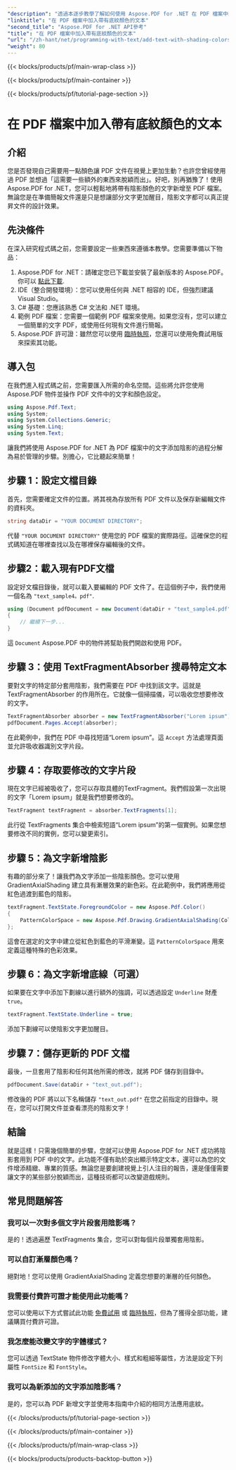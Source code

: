 ```yaml
---
"description": "透過本逐步教學了解如何使用 Aspose.PDF for .NET 在 PDF 檔案中新增文字陰影。使用彩色漸層自訂您的文件。"
"linktitle": "在 PDF 檔案中加入帶有底紋顏色的文本"
"second_title": "Aspose.PDF for .NET API參考"
"title": "在 PDF 檔案中加入帶有底紋顏色的文本"
"url": "/zh-hant/net/programming-with-text/add-text-with-shading-colors/"
"weight": 80
---
```


{{< blocks/products/pf/main-wrap-class >}}

{{< blocks/products/pf/main-container >}}

{{< blocks/products/pf/tutorial-page-section >}}

# 在 PDF 檔案中加入帶有底紋顏色的文本

## 介紹

您是否發現自己需要用一點顏色讓 PDF 文件在視覺上更加生動？也許您曾經使用過 PDF 並想過「這需要一些額外的東西來脫穎而出」。好吧，別再猶豫了！使用 Aspose.PDF for .NET，您可以輕鬆地將帶有陰影顏色的文字新增至 PDF 檔案。無論您是在準備簡報文件還是只是想讓部分文字更加醒目，陰影文字都可以真正提昇文件的設計效果。

## 先決條件

在深入研究程式碼之前，您需要設定一些東西來遵循本教學。您需要準備以下物品：

1. Aspose.PDF for .NET：請確定您已下載並安裝了最新版本的 Aspose.PDF。你可以 [點此下載](https://releases。aspose.com/pdf/net/).
2. IDE（整合開發環境）：您可以使用任何與 .NET 相容的 IDE，但強烈建議 Visual Studio。
3. C# 基礎：您應該熟悉 C# 文法和 .NET 環境。
4. 範例 PDF 檔案：您需要一個範例 PDF 檔案來使用。如果您沒有，您可以建立一個簡單的文字 PDF，或使用任何現有文件進行簡報。
5. Aspose.PDF 許可證：雖然您可以使用 [臨時執照](https://purchase.aspose.com/temporary-license/)，您還可以使用免費試用版來探索其功能。

## 導入包

在我們進入程式碼之前，您需要匯入所需的命名空間。這些將允許您使用 Aspose.PDF 物件並操作 PDF 文件中的文字和顏色設定。

```csharp
using Aspose.Pdf.Text;
using System;
using System.Collections.Generic;
using System.Linq;
using System.Text;
```

讓我們將使用 Aspose.PDF for .NET 為 PDF 檔案中的文字添加陰影的過程分解為易於管理的步驟。別擔心，它比聽起來簡單！

## 步驟 1：設定文檔目錄

首先，您需要確定文件的位置。將其視為存放所有 PDF 文件以及保存新編輯文件的資料夾。

```csharp
string dataDir = "YOUR DOCUMENT DIRECTORY";
```

代替 `"YOUR DOCUMENT DIRECTORY"` 使用您的 PDF 檔案的實際路徑。這確保您的程式碼知道在哪裡查找以及在哪裡保存編輯後的文件。

## 步驟2：載入現有PDF文檔

設定好文檔目錄後，就可以載入要編輯的 PDF 文件了。在這個例子中，我們使用一個名為 `"text_sample4。pdf"`.

```csharp
using (Document pdfDocument = new Document(dataDir + "text_sample4.pdf"))
{
    // 繼續下一步...
}
```

這 `Document` Aspose.PDF 中的物件將幫助我們開啟和使用 PDF。

## 步驟 3：使用 TextFragmentAbsorber 搜尋特定文本

要對文字的特定部分套用陰影，我們需要在 PDF 中找到該文字。這就是 TextFragmentAbsorber 的作用所在。它就像一個掃描儀，可以吸收您想要修改的文字。

```csharp
TextFragmentAbsorber absorber = new TextFragmentAbsorber("Lorem ipsum");
pdfDocument.Pages.Accept(absorber);
```

在此範例中，我們在 PDF 中尋找短語“Lorem ipsum”。這 `Accept` 方法處理頁面並允許吸收器識別文字片段。

## 步驟 4：存取要修改的文字片段

現在文字已經被吸收了，您可以存取具體的TextFragment。我們假設第一次出現的文字「Lorem ipsum」就是我們想要修改的。

```csharp
TextFragment textFragment = absorber.TextFragments[1];
```

此行從 TextFragments 集合中檢索短語“Lorem ipsum”的第一個實例。如果您想要修改不同的實例，您可以變更索引。

## 步驟 5：為文字新增陰影

有趣的部分來了！讓我們為文字添加一些陰影顏色。您可以使用 GradientAxialShading 建立具有漸層效果的新色彩。在此範例中，我們將應用從紅色過渡到藍色的陰影。

```csharp
textFragment.TextState.ForegroundColor = new Aspose.Pdf.Color()
{
    PatternColorSpace = new Aspose.Pdf.Drawing.GradientAxialShading(Color.Red, Color.Blue)
};
```

這會在選定的文字中建立從紅色到藍色的平滑漸變。這 `PatternColorSpace` 用來定義這種特殊的色彩效果。

## 步驟 6：為文字新增底線（可選）

如果要在文字中添加下劃線以進行額外的強調，可以透過設定 `Underline` 財產 `true`。

```csharp
textFragment.TextState.Underline = true;
```

添加下劃線可以使陰影文字更加醒目。

## 步驟 7：儲存更新的 PDF 文檔

最後，一旦套用了陰影和任何其他所需的修改，就將 PDF 儲存到目錄中。

```csharp
pdfDocument.Save(dataDir + "text_out.pdf");
```

修改後的 PDF 將以以下名稱儲存 `"text_out.pdf"` 在您之前指定的目錄中。現在，您可以打開文件並查看漂亮的陰影文字！

## 結論

就是這樣！只需幾個簡單的步驟，您就可以使用 Aspose.PDF for .NET 成功將陰影套用到 PDF 中的文字。此功能不僅有助於突出顯示特定文本，還可以為您的文件增添精緻、專業的質感。無論您是要創建視覺上引人注目的報告，還是僅僅需要讓文字的某些部分脫穎而出，這種技術都可以改變遊戲規則。


## 常見問題解答

### 我可以一次對多個文字片段套用陰影嗎？
是的！透過遍歷 TextFragments 集合，您可以對每個片段單獨套用陰影。

### 可以自訂漸層顏色嗎？
絕對地！您可以使用 GradientAxialShading 定義您想要的漸層的任何顏色。

### 我需要付費許可證才能使用此功能嗎？
您可以使用以下方式嘗試此功能 [免費試用](https://releases.aspose.com/) 或 [臨時執照](https://purchase.aspose.com/temporary-license/)，但為了獲得全部功能，建議購買付費許可證。

### 我怎麼能改變文字的字體樣式？
您可以透過 TextState 物件修改字體大小、樣式和粗細等屬性，方法是設定下列屬性 `FontSize` 和 `FontStyle`。

### 我可以為新添加的文字添加陰影嗎？
是的，您可以為 PDF 新增文字並使用本指南中介紹的相同方法應用底紋。

{{< /blocks/products/pf/tutorial-page-section >}}

{{< /blocks/products/pf/main-container >}}

{{< /blocks/products/pf/main-wrap-class >}}

{{< blocks/products/products-backtop-button >}}